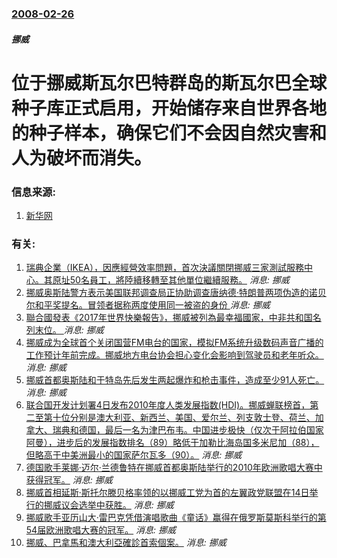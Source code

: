 ### [2008-02-26](/news/2008/02/26/index.md)

##### 挪威
# 位于挪威斯瓦尔巴特群岛的斯瓦尔巴全球种子库正式启用，开始储存来自世界各地的种子样本，确保它们不会因自然灾害和人为破坏而消失。




### 信息来源:

1. [新华网](http://news.xinhuanet.com/newscenter/2008-02/26/content_7674540.htm)

### 有关:

1. [瑞典企業（IKEA），因應經營效率問題，首次決議關閉挪威三家測試服務中心。其原址50名員工，將陸續移轉至其他單位繼續服務。](/zh/news/2018/08/30/瑞典企業-IKEA-因應經營效率問題-首次決議關閉挪威三家測試服務中心-其原址50名員工-將陸續移轉至其他單位繼續服務.md) _消息: 挪威_
2. [挪威奥斯陆警方表示美国联邦调查局正协助调查唐纳德·特朗普两项伪造的诺贝尔和平奖提名。冒领者据称两度使用同一被盗的身份 ](/zh/news/2018/03/1/挪威奥斯陆警方表示美国联邦调查局正协助调查唐纳德-特朗普两项伪造的诺贝尔和平奖提名-冒领者据称两度使用同一被盗的身份.md) _消息: 挪威_
3. [聯合國發表《2017年世界快樂報告》，挪威被列為最幸福國家，中非共和国名列末位。 ](/zh/news/2017/03/20/聯合國發表-2017年世界快樂報告-挪威被列為最幸福國家-中非共和国名列末位.md) _消息: 挪威_
4. [挪威成为全球首个关闭国营FM电台的国家，模拟FM系统升级数码声音广播的工作预计年前完成。挪威地方电台协会担心变化会影响到驾驶员和老年听众。 ](/zh/news/2017/01/11/挪威成为全球首个关闭国营FM电台的国家-模拟FM系统升级数码声音广播的工作预计年前完成-挪威地方电台协会担心变化会影响到.md) _消息: 挪威_
5. [挪威首都奥斯陆和于特岛先后发生两起爆炸和枪击事件，造成至少91人死亡。](/zh/news/2011/07/22/挪威首都奥斯陆和于特岛先后发生两起爆炸和枪击事件-造成至少91人死亡.md) _消息: 挪威_
6. [ 联合国开发计划署4日发布2010年度人类发展指数(HDI)。挪威蝉联榜首，第二至第十位分别是澳大利亚、新西兰、美国、爱尔兰、列支敦士登、荷兰、加拿大、瑞典和德国，最后一名为津巴布韦。中国进步极快（仅次于阿拉伯国家阿曼），进步后的发展指数排名（89）略低于加勒比海岛国多米尼加（88），但略高于中美洲最小的国家萨尔瓦多（90）。](/zh/news/2010/11/4/联合国开发计划署4日发布2010年度人类发展指数-HDI-挪威蝉联榜首-第二至第十位分别是澳大利亚-新西兰-美国-爱.md) _消息: 挪威_
7. [ 德国歌手莱娜·迈尔·兰德鲁特在挪威首都奥斯陆举行的2010年欧洲歌唱大赛中获得冠军。](/zh/news/2010/05/29/德国歌手莱娜-迈尔-兰德鲁特在挪威首都奥斯陆举行的2010年欧洲歌唱大赛中获得冠军.md) _消息: 挪威_
8. [挪威首相延斯·斯托尔滕贝格率领的以挪威工党为首的左翼政党联盟在14日举行的挪威议会选举中获胜。](/zh/news/2009/09/15/挪威首相延斯-斯托尔滕贝格率领的以挪威工党为首的左翼政党联盟在14日举行的挪威议会选举中获胜.md) _消息: 挪威_
9. [挪威歌手亚历山大·雷巴克凭借演唱歌曲《童话》赢得在俄罗斯莫斯科举行的第54届欧洲歌唱大赛的冠军。](/zh/news/2009/05/16/挪威歌手亚历山大-雷巴克凭借演唱歌曲-童话-赢得在俄罗斯莫斯科举行的第54届欧洲歌唱大赛的冠军.md) _消息: 挪威_
10. [挪威、巴拿馬和澳大利亞確診首索個案。](/zh/news/2009/05/9/挪威-巴拿馬和澳大利亞確診首索個案.md) _消息: 挪威_
